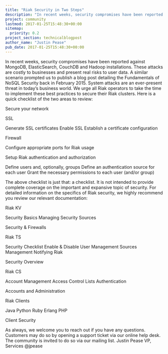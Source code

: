 ```yaml
---
title: "Riak Security in Two Steps"
description: "In recent weeks, security compromises have been reported against MongoDB, ElasticSearch, CouchDB and Hadoop installations. These attacks are costly to businesses and present real risks to user data. A similar scenario prompted us to publish a blog post detailing the Fundamentals of NoSQL Security ba"
project: community
lastmod: 2017-01-25T15:48:30+00:00
sitemap:
  priority: 0.2
project_section: technicalblogpost
author_name: "Justin Pease"
pub_date: 2017-01-25T15:48:30+00:00
---
```

In recent weeks, security compromises have been reported against MongoDB, ElasticSearch, CouchDB and Hadoop installations. These attacks are costly to businesses and present real risks to user data. A similar scenario prompted us to publish a blog post detailing the Fundamentals of NoSQL Security back in February 2015.
System attacks are an ever-present threat in today’s business world. We urge all Riak operators to take the time to implement these best practices to secure their Riak clusters. Here is a quick checklist of the two areas to review:

Secure your network

SSL

Generate SSL certificates
Enable SSL
Establish a certificate configuration


Firewall

Configure appropriate ports for Riak usage




Setup Riak authentication and authorization

Define users and, optionally, groups
Define an authentication source for each user
Grant the necessary permissions to each user (and/or group)



The above checklist is just that: a checklist. It is not intended to provide complete coverage on the important and expansive topic of security. For detailed information on the specifics of Riak security, we highly recommend you review our relevant documentation:


Riak KV

Security Basics
Managing Security Sources


Security & Firewalls 


Riak TS

Security Checklist
Enable & Disable
User Management
Sources Management
Notifying Riak


Security Overview 


Riak CS

Account Management
Access Control Lists
Authentication


Accounts and Administration 


Riak Clients

Java
Python
Ruby
Erlang
PHP


Client Security



As always, we welcome you to reach out if you have any questions. Customers may do so by opening a support ticket via our online help desk. The community is invited to do so via our mailing list.
Justin Pease
VP, Services
@jpease
